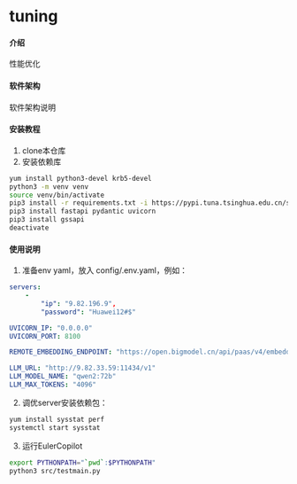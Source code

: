 # tuning

#### 介绍
性能优化

#### 软件架构
软件架构说明


#### 安装教程

1. clone本仓库 
2. 安装依赖库
```bash
yum install python3-devel krb5-devel
python3 -m venv venv
source venv/bin/activate
pip3 install -r requirements.txt -i https://pypi.tuna.tsinghua.edu.cn/simple
pip3 install fastapi pydantic uvicorn
pip3 install gssapi
deactivate
```

#### 使用说明

1.  准备env yaml，放入 config/.env.yaml，例如：
```YAML
servers:
    -
        "ip": "9.82.196.9",
        "password": "Huawei12#$"

UVICORN_IP: "0.0.0.0"
UVICORN_PORT: 8100

REMOTE_EMBEDDING_ENDPOINT: "https://open.bigmodel.cn/api/paas/v4/embeddings"

LLM_URL: "http://9.82.33.59:11434/v1"
LLM_MODEL_NAME: "qwen2:72b"
LLM_MAX_TOKENS: "4096"
```

2.  调优server安装依赖包：
```BASH
yum install sysstat perf
systemctl start sysstat
```

3.  运行EulerCopilot
```bash
export PYTHONPATH="`pwd`:$PYTHONPATH"
python3 src/testmain.py
```
